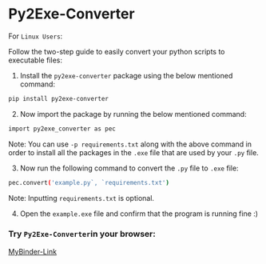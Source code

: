 # Py2Exe-Converter

For `Linux Users`:

Follow the two-step guide to easily convert your python scripts to executable files:

1. Install the `py2exe-converter` package using the below mentioned command:
```bash
pip install py2exe-converter
```
2. Now import the package by running the below mentioned command:
```bash
import py2exe_converter as pec 
```
Note: You can use `-p requirements.txt` along with the above command in order to install all the packages in the `.exe` file that are used by your `.py` file.

3. Now run the following command to convert the `.py` file to `.exe` file:
```bash
pec.convert('example.py`, `requirements.txt')
```
Note: Inputting `requirements.txt` is optional.

4. Open the `example.exe` file and confirm that the program is running fine :) 

### **Try `Py2Exe-Converter`in your browser**:

[MyBinder-Link](https://mybinder.org/v2/gh/alihussainia/Py2Exe-Converter/main?urlpath=lab)
